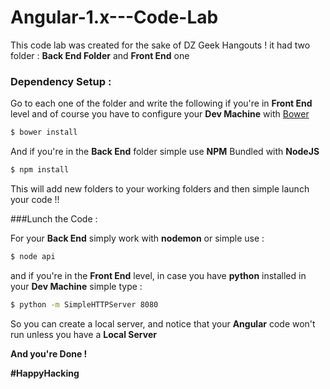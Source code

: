 # Angular-1.x---Code-Lab
This code lab was created for the sake of DZ 
Geek Hangouts ! it had two folder : **Back End Folder** and **Front End** one

### Dependency Setup :

Go to each one of the folder and write the following if you're in **Front End** 
level and of course you have to configure your **Dev Machine** with 
[Bower](bower.io)

```bash
$ bower install
```

And if you're in the **Back End** folder simple use **NPM** Bundled with 
**NodeJS**

```bash
$ npm install
```

 This will add new folders to your working folders and then simple launch your 
 code !! 

 ###Lunch the Code : 

 For your **Back End** simply work with **nodemon** or simple use : 

 ```bash
 $ node api
 ```

 and if you're in the **Front End** level, in case you have **python**
 installed in your **Dev Machine** simple type : 

 ```bash
 $ python -m SimpleHTTPServer 8080

 ```

 So you can create a local server, and notice that your **Angular** code
 won't run unless you have a **Local Server**

**And you're Done !**  

**#HappyHacking**
